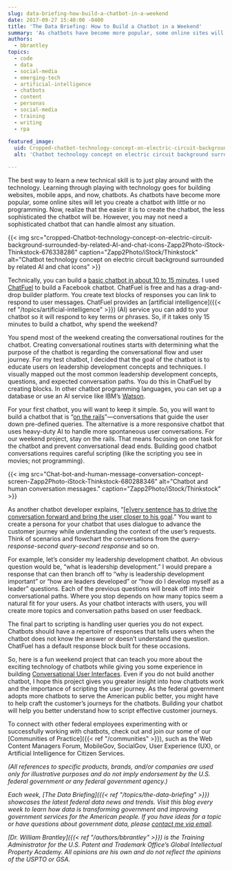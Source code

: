 ```yaml
---
slug: data-briefing-how-build-a-chatbot-in-a-weekend
date: 2017-09-27 15:40:00 -0400
title: 'The Data Briefing: How to Build a Chatbot in a Weekend'
summary: 'As chatbots have become more popular, some online sites will let you create a chatbot with little or no programming.'
authors:
  - bbrantley
topics:
  - code
  - data
  - social-media
  - emerging-tech
  - artificial-intelligence
  - chatbots
  - content
  - personas
  - social-media
  - training
  - writing
  - rpa
  
featured_image:
  uid: Cropped-chatbot-technology-concept-on-electric-circuit-background-surrounded-by-related-ai-and-chat-icons-zapp2photo-istock-thinkstock-676338286
  alt: 'Chatbot technology concept on electric circuit background surrounded by related AI and chat icons'

---
```


The best way to learn a new technical skill is to just play around with the technology. Learning through playing with technology goes for building websites, mobile apps, and now, chatbots. As chatbots have become more popular, some online sites will let you create a chatbot with little or no programming. Now, realize that the easier it is to create the chatbot, the less sophisticated the chatbot will be. However, you may not need a sophisticated chatbot that can handle almost any situation.

{{< img src="cropped-Chatbot-technology-concept-on-electric-circuit-background-surrounded-by-related-AI-and-chat-icons-Zapp2Photo-iStock-Thinkstock-676338286" caption="Zapp2Photo/iStock/Thinkstock" alt="Chatbot technology concept on electric circuit background surrounded by related AI and chat icons" >}}

Technically, you can build a [basic chatbot in about 10 to 15 minutes](https://www.youtube.com/watch?v=mD6I1dXgzvA). I used [ChatFuel](https://chatfuel.com) to build a Facebook chatbot. ChatFuel is free and has a drag-and-drop builder platform. You create text blocks of responses you can link to respond to user messages. ChatFuel provides an [artificial intelligence]({{< ref "/topics/artificial-intelligence" >}}) (AI) service you can add to your chatbot so it will respond to key terms or phrases. So, if it takes only 15 minutes to build a chatbot, why spend the weekend?

You spend most of the weekend creating the conversational routines for the chatbot. Creating conversational routines starts with determining what the purpose of the chatbot is regarding the conversational flow and user journey. For my test chatbot, I decided that the goal of the chatbot is to educate users on leadership development concepts and techniques. I visually mapped out the most common leadership development concepts, questions, and expected conversation paths. You do this in ChatFuel by creating blocks. In other chatbot programming languages, you can set up a database or use an AI service like IBM’s [Watson](https://www.ibm.com/watson/).

For your first chatbot, you will want to keep it simple. So, you will want to build a chatbot that is “[on the rails](https://chatbotslife.com/seven-things-i-learned-making-a-chatbot-b744d54b65c9)”—conversations that guide the user down pre-defined queries. The alternative is a more responsive chatbot that uses heavy-duty AI to handle more spontaneous user conversations. For our weekend project, stay on the rails. That means focusing on one task for the chatbot and prevent conversational dead ends. Building good chatbot conversations requires careful scripting (like the scripting you see in movies; not programming).

{{< img src="Chat-bot-and-human-message-conversation-concept-screen-Zapp2Photo-iStock-Thinkstock-680288346" alt="Chatbot and human conversation messages." caption="Zapp2Photo/iStock/Thinkstock" >}}

As another chatbot developer explains, “[[e]very sentence has to drive the conversation forward and bring the user closer to his goal](https://chatbotsmagazine.com/how-to-write-winning-dialogue-for-conversational-ui-26744031dd65).” You want to create a persona for your chatbot that uses dialogue to advance the customer journey while understanding the context of the user’s requests. Think of scenarios and flowchart the conversations from the _query-response-second query-second response_ and so on.

For example, let’s consider my leadership development chatbot. An obvious question would be, “what is leadership development.” I would prepare a response that can then branch off to “why is leadership development important” or “how are leaders developed” or “how do I develop myself as a leader” questions. Each of the previous questions will break off into their conversational paths. Where you stop depends on how many topics seem a natural fit for your users. As your chatbot interacts with users, you will create more topics and conversation paths based on user feedback.

The final part to scripting is handling user queries you do not expect. Chatbots should have a repertoire of responses that tells users when the chatbot does not know the answer or doesn’t understand the question. ChatFuel has a default response block built for these occasions.

So, here is a fun weekend project that can teach you more about the exciting technology of chatbots while giving you some experience in building [Conversational User Interfaces](https://medium.com/cbc-digital-labs/5-must-read-articles-about-conversational-user-interface-d32799051b7c). Even if you do not build another chatbot, I hope this project gives you greater insight into how chatbots work and the importance of scripting the user journey. As the federal government adopts more chatbots to serve the American public better, you might have to help craft the customer’s journeys for the chatbots. Building your chatbot will help you better understand how to script effective customer journeys.

To connect with other federal employees experimenting with or successfully working with chatbots, check out and join our some of our [Communities of Practice]({{< ref "/communities" >}}), such as the Web Content Managers Forum, MobileGov, SocialGov, User Experience (UX), or Artificial Intelligence for Citizen Services.

_(All references to specific products, brands, and/or companies are used only for illustrative purposes and do not imply endorsement by the U.S. federal government or any federal government agency.)_

_Each week, [The Data Briefing]({{< ref "/topics/the-data-briefing" >}}) showcases the latest federal data news and trends. Visit this blog every week to learn how data is transforming government and improving government services for the American people. If you have ideas for a topic or have questions about government data, please [contact me via email](mailto:William.Brantley@uspto.gov?subject=The%20Data%20Briefing)._

_[Dr. William Brantley]({{< ref "/authors/bbrantley" >}}) is the Training Administrator for the U.S. Patent and Trademark Office’s Global Intellectual Property Academy. All opinions are his own and do not reflect the opinions of the USPTO or GSA._
